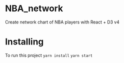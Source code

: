 # NBA_network
Create network chart of NBA players with React + D3 v4


# Installing
To run this project
`yarn install`
`yarn start`
